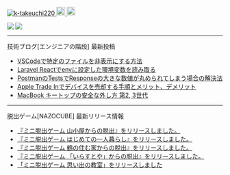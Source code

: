 <p align="left"> 
  <a href="https://github.com/k-takeuchi220/k-takeuchi220/">
    <img src="https://komarev.com/ghpvc/?username=k-takeuchi220" alt="k-takeuchi220" />
  </a>
  <a href="http://twitter.com/took220">
    <img height="20" src="https://img.shields.io/twitter/follow/took220?label=Twitter&logo=twitter&style=flat" />
  </a>
  <a href="https://github.com/k-takeuchi220">
    <img height="20" src="https://img.shields.io/github/followers/k-takeuchi220?label=follow&logo=github&style=flat" />
  </a>
</p>
  
<a href="https://github.com/anuraghazra/github-readme-stats">
  <img align="left" src="https://github-readme-stats.vercel.app/api?username=k-takeuchi220&count_private=true&show_icons=true&theme=prussian" />
</a>
<a href="https://github.com/anuraghazra/github-readme-stats">
  <img align="" src="https://github-readme-stats.vercel.app/api/top-langs/?username=k-takeuchi220&theme=prussian" />
</a>
  
---

技術ブログ[エンジニアの階段] 最新投稿
<!-- ENGINEER:START -->
- [VSCodeで特定のファイルを非表示にする方法](https://took.jp/vscode-hidden-files/)
- [Laravel Reactでenvに設定した環境変数を読み取る](https://took.jp/laravel-mix-env/)
- [PostmanのTestsでResponseの大きな数値が丸められてしまう場合の解決法](https://took.jp/postman-bigint/)
- [Apple Trade Inでデバイスを売却する手順とメリット、デメリット](https://took.jp/apple-trade-in/)
- [MacBook キートップの安全な外し方 第2, 3世代](https://took.jp/macbook-keytop/)
<!-- ENGINEER:END -->

---

脱出ゲーム[NAZOCUBE] 最新リリース情報
<!-- NAZOCUBE:START -->
- [『ミニ脱出ゲーム 山小屋からの脱出』をリリースしました。](https://nazocube.com/mountainhut-release/)
- [『ミニ脱出ゲーム はじめての一人暮らし』をリリースしました。](https://nazocube.com/alone-release/)
- [『ミニ脱出ゲーム 鶴の住む家からの脱出』をリリースしました。](https://nazocube.com/tsuru-release/)
- [『ミニ脱出ゲーム 「いらすとや」からの脱出』をリリースしました。](https://nazocube.com/irasutoya-release/)
- [「ミニ脱出ゲーム 思い出の教室」をリリースしました](https://nazocube.com/school-release/)
<!-- NAZOCUBE:END -->
